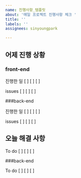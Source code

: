 ```yaml
---
name: 진행사항_템플릿
about: '매일 프로젝트 진행사항 체크 '
title: ''
labels: ''
assignees: sinyoungpark

---
```


## 어제 진행 상황
 
### front-end

진행한 일 
[ ]
[ ]
[ ]

issues
[ ] 
[ ]
[ ]

###back-end

진행한 일 
[ ]
[ ]
[ ]

issues
[ ] 
[ ]
[ ]

## 오늘 해결 사항

To do 
[ ] 
[ ]
[ ]

###back-end

To do
[ ]
[ ]
[ ]
